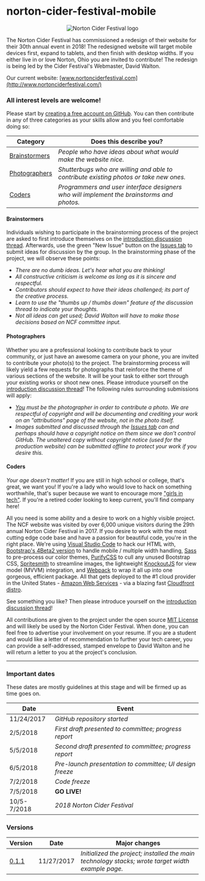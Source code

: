 # norton-cider-festival-mobile

<p align="center">
  <img src="https://raw.githubusercontent.com/GeekStocks/norton-cider-festival-mobile/master/src/img/ncf-logo-120x120.png" alt="Norton Cider Festival logo" />
</p>

The Norton Cider Festival has commissioned a redesign of their website for their 30th annual event in 2018! The redesigned website will target mobile devices first, expand to tablets, and then finish with desktop widths. If you either live in or love Norton, Ohio you are invited to contribute! The redesign is being led by the Cider Festival's Webmaster, David Walton.

Our current website: [www.nortonciderfestival.com](http://www.nortonciderfestival.com/)

### All interest levels are welcome!

Please start by [creating a free account on GitHub](https://github.com/join). You can then contribute in any of three categories as your skills allow and you feel comfortable doing so:

| Category      | Does this describe you? |
| ------------- | ----------- |
| [Brainstormers](#Brainstormers) | *People who have ideas about what would make the website nice.* |
| [Photographers](#Photographers) | *Shutterbugs who are willing and able to contribute existing photos or take new ones.* |
| [Coders](#Coders)        | *Programmers and user interface designers who will implement the brainstorms and photos.* |

#### Brainstormers

Individuals wishing to participate in the brainstorming process of the project are asked to first introduce themselves on the [introduction discussion thread](https://github.com/GeekStocks/norton-cider-festival-mobile/issues/1). Afterwards, use the green "New Issue" button on the [Issues tab](https://github.com/GeekStocks/norton-cider-festival-mobile/issues) to submit ideas for discussion by the group. In the brainstorming phase of the project, we will observe these points:

+   _There are no dumb ideas. Let's hear what you are thinking!_
+   _All constructive criticism is welcome as long as it is sincere and respectful._
+   _Contributors should expect to have their ideas challenged; its part of the creative process._
+   _Learn to use the "thumbs up / thumbs down" feature of the discussion thread to indicate your thoughts._
+   _Not all ideas can get used; David Walton will have to make those decisions based on NCF committee input._

#### Photographers

Whether you are a professional looking to contribute back to your community, or just have an awesome camera on your phone, you are invited to contribute your photo(s) to the project. The brainstorming process will likely yield a few requests for photographs that reinforce the theme of various sections of the website. It will be your task to either sort through your existing works or shoot new ones. Please introduce yourself on the [introduction discussion thread](https://github.com/GeekStocks/norton-cider-festival-mobile/issues/1)! The following rules surrounding submissions will apply:

+   _<u>You</u> must be the photographer in order to contribute a photo. We are respectful of copyright and will be documenting and crediting your work on an "attributions" page of the website, not in the photo itself._
+   _Images submitted and discussed through the [Issues tab](https://github.com/GeekStocks/norton-cider-festival-mobile/issues) can and perhaps should have a copyright notice on them since we don't control GitHub. The unaltered copy without copyright notice (used for the production website) can be submitted offline to protect your work if you desire this._

#### Coders

_Your age doesn't matter!_ If you are still in high school or college, that's great, we want you! If you're a lady who would love to hack on something worthwhile, that's super because we want to encourage more ["girls in tech"](https://girlsintech.org/). If you're a retired coder looking to keep current, you'll find company here!

All you need is some ability and a desire to work on a highly visible project. The NCF website was visited by over 6,000 unique visitors during the 29th annual Norton Cider Festival in 2017. If you desire to work with the most cutting edge code base and have a passion for beautiful code, you're in the right place. We're using [Visual Studio Code](https://code.visualstudio.com/) to hack our HTML with, [Bootstrap's 4Beta2 version](http://getbootstrap.com/) to handle mobile / multiple width handling, [Sass](http://sass-lang.com/) to pre-process our color themes, [PurifyCSS](https://github.com/webpack-contrib/purifycss-webpack) to cull any unused Bootstrap CSS, [Spritesmith](https://github.com/twolfson/gulp.spritesmith) to streamline images, the lightweight [KnockoutJS](http://knockoutjs.com/) for view model (MVVM) integration, and [Webpack](https://webpack.js.org/) to wrap it all up into one gorgeous, efficient package. All that gets deployed to the #1 cloud provider in the United States - [Amazon Web Services](https://aws.amazon.com/) - via a blazing fast [Cloudfront distro](https://aws.amazon.com/cloudfront/).

See something you like? Then please introduce yourself on the [introduction discussion thread](https://github.com/GeekStocks/norton-cider-festival-mobile/issues/1)!

All contributions are given to the project under the open source [MIT License](https://github.com/GeekStocks/norton-cider-festival-mobile/blob/master/LICENSE) and will likely be used by the Norton Cider Festival. When done, you can feel free to advertise your involvement on your resume. If you are a student and would like a letter of recommendation to further your tech career, you can provide a self-addressed, stamped envelope to David Walton and he will return a letter to you at the project's conclusion.

---

### Important dates
These dates are mostly guidelines at this stage and will be firmed up as time goes on.

| Date      | Event |
| ------------- | ----------- |
| 11/24/2017 | *GitHub repository started* |
| 2/5/2018 | *First draft presented to committee; progress report* | 
| 5/5/2018 | *Second draft presented to committee; progress report* | 
| 6/5/2018 | *Pre-launch presentation to committee; UI design freeze* | 
| 7/2/2018 | *Code freeze* | 
| 7/5/2018 | **GO LIVE!** |
| 10/5-7/2018 | *2018 Norton Cider Festival* |

### Versions

| Version | Date | Major changes |
| ------- | ---- | ------------- |
| [0.1.1](http://dev.nortonciderfestival.com/0.1.1/) | 11/27/2017 | *Initialized the project; installed the main technology stacks; wrote target width example page.* |
